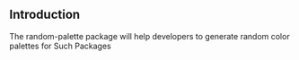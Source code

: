 ## Introduction 
The random-palette package will help developers to generate random color palettes for Such Packages
